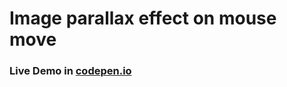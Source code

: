 # Image parallax effect on mouse move

### Live Demo in <a href="https://codepen.io/anon/pen/MLMmYQ" target="_blank">codepen.io</a>